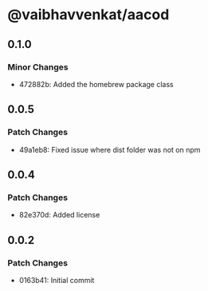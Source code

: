 # @vaibhavvenkat/aacod

## 0.1.0

### Minor Changes

- 472882b: Added the homebrew package class

## 0.0.5

### Patch Changes

- 49a1eb8: Fixed issue where dist folder was not on npm

## 0.0.4

### Patch Changes

- 82e370d: Added license

## 0.0.2

### Patch Changes

- 0163b41: Initial commit

